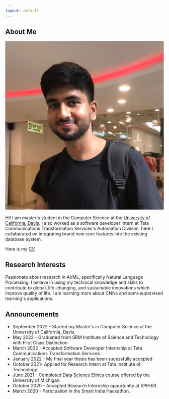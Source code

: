 ```yaml
---
layout: default
---
```


## About Me

<img class="profile-picture" src="website_image.jpg">

Hi! I am master's student in the Computer Science at the [University of California, Davis]( https://www.ucdavis.edu). 
I also worked as a software developer intern at Tata Communications Transformation Services's Automation Division, here I collabarated on integrating brand new core features into the existing database system.

Here is my [CV](https://vikramansen.github.io/resume.pdf).


## Research Interests

Passionate about research in AI/ML, specifically Natural Language Processing. I believe in using my technical knowledge and skills to contribute to global, life-changing, and sustainable innovations which improve quality of life. I am learning more about CNNs and semi-supervised learning's applications.


## Announcements

- September 2022 - Started my Master's in Computer Science at the University of California, Davis.
- May 2022 - Graduated from SRM Institiute of Science and Technology with First Class Distinction
- March 2022 - Accepted Software Developer Internship at Tata Communications Transformation Services.
- January 2022 - My final year thesis has been sucessfully accepted 
- October 2021- Applied for Research Intern at Tata Institiute of Technology.
- June 2021 - Completed [Data Science Ethics](https://www.coursera.org/account/accomplishments/verify/Q67EG39EXSDH?utm_source=link&utm_medium=certificate&utm_content=cert_image&utm_campaign=sharing_cta&utm_product=course) course offered by the 
University of Michigan.
- October 2020 - Accepted Research Internship oppurtunity at SPIHER.
- March  2020 - Partcipation in the Smart India Hackathon.



